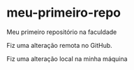 # meu-primeiro-repo
Meu primeiro repositório na faculdade

Fiz uma alteração remota no GitHub.


Fiz uma alteração local na minha máquina 
